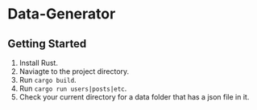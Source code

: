 # Data-Generator

## Getting Started

1. Install Rust.
2. Naviagte to the project directory.
3. Run `cargo build`.
4. Run `cargo run users|posts|etc`.
4. Check your current directory for a data folder that has a json file in it.